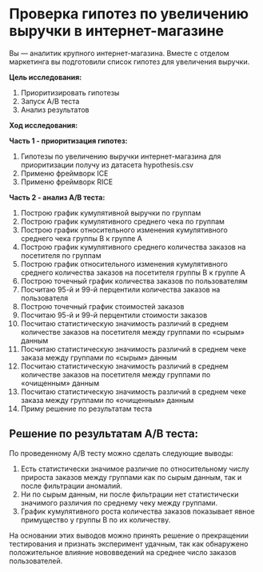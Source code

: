 # Проверка гипотез по увеличению выручки в интернет-магазине

Вы — аналитик крупного интернет-магазина. Вместе с отделом маркетинга вы подготовили список гипотез для увеличения выручки.

**Цель исследования:**
1) Приоритизировать гипотезы
2) Запуск А/В теста
3) Анализ результатов

**Ход исследования:**

**Часть 1 - приоритизация гипотез:**
1) Гипотезы по увеличению выручки интернет-магазина для приоритизации получу из датасета hypothesis.csv
2) Применю фреймворк ICE 
3) Применю фреймворк RICE

**Часть 2 - анализ А/В теста:**
1) Построю график кумулятивной выручки по группам
2) Построю график кумулятивного среднего чека по группам
3) Построю график относительного изменения кумулятивного среднего чека группы B к группе A
4) Построю график кумулятивного среднего количества заказов на посетителя по группам
5) Построю график относительного изменения кумулятивного среднего количества заказов на посетителя группы B к группе A
6) Построю точечный график количества заказов по пользователям
7) Посчитаю 95-й и 99-й перцентили количества заказов на пользователя
8) Построю точечный график стоимостей заказов
9) Посчитаю 95-й и 99-й перцентили стоимости заказов
10) Посчитаю статистическую значимость различий в среднем количестве заказов на посетителя между группами по «сырым» данным
11) Посчитаю статистическую значимость различий в среднем чеке заказа между группами по «сырым» данным
12) Посчитаю статистическую значимость различий в среднем количестве заказов на посетителя между группами по «очищенным» данным
13) Посчитаю статистическую значимость различий в среднем чеке заказа между группами по «очищенным» данным
14) Приму решение по результатам теста

## Решение по результатам А/В теста:

По проведенному А/В тесту можно сделать следующие выводы:

1) Есть статистически значимое различие по относительному числу прироста заказов между группами как по сырым данным, так и после фильтрации аномалий.
2) Ни по сырым данным, ни после фильтрации нет статистически значимого различия по среднему чеку между группами.
3) График кумулятивного роста количества заказов показывает явное примущество у группы В по их количеству.

На основании этих выводов можно принять решение о прекращении тестирования и признать эксперимент удачным, так как обнаружено положительное влияние нововведений на среднее число заказов пользователей.
